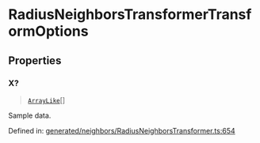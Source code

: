 # RadiusNeighborsTransformerTransformOptions

## Properties

### X?

> [`ArrayLike`](../types/ArrayLike.md)[]

Sample data.

Defined in:  [generated/neighbors/RadiusNeighborsTransformer.ts:654](https://github.com/transitive-bullshit/scikit-learn-ts/blob/92ab806/packages/sklearn/src/generated/neighbors/RadiusNeighborsTransformer.ts#L654)
